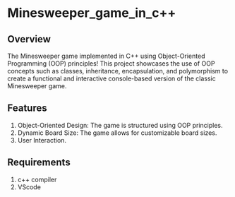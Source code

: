 # Minesweeper_game_in_c++
## Overview
The Minesweeper game implemented in C++ using Object-Oriented Programming (OOP) principles! This project showcases the use of OOP concepts such as classes, inheritance, encapsulation, and polymorphism to create a functional and interactive console-based version of the classic Minesweeper game.

## Features
1. Object-Oriented Design: The game is structured using OOP principles.
2. Dynamic Board Size: The game allows for customizable board sizes.
3. User Interaction.
## Requirements
1. c++ compiler
2. VScode



